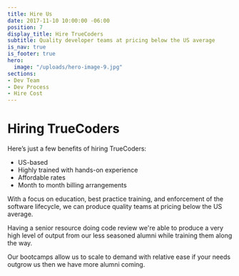 ```yaml
---
title: Hire Us
date: 2017-11-10 10:00:00 -06:00
position: 7
display_title: Hire TrueCoders
subtitle: Quality developer teams at pricing below the US average
is_nav: true
is_footer: true
hero:
  image: "/uploads/hero-image-9.jpg"
sections:
- Dev Team
- Dev Process
- Hire Cost
---
```


# Hiring TrueCoders

Here’s just a few benefits of hiring TrueCoders:

* US-based
* Highly trained with hands-on experience
* Affordable rates
* Month to month billing arrangements

With a focus on education, best practice training, and enforcement of the software lifecycle,  we can produce quality teams at pricing below the US average.

Having a senior resource doing code review we're able to produce a very high level of output from our less seasoned alumni while training them along the way.

Our bootcamps allow us to scale to demand with relative ease if your needs outgrow us then we have more alumni coming.
